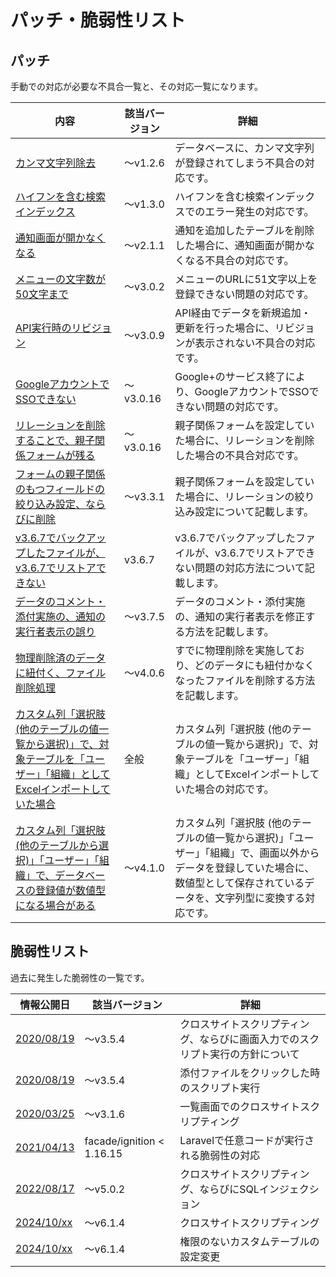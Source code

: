 # パッチ・脆弱性リスト

## パッチ
手動での対応が必要な不具合一覧と、その対応一覧になります。

| 内容 | 該当バージョン | 詳細 |
| ---- | ---- | ---- |
| [カンマ文字列除去](/ja/patch/comma) | ～v1.2.6 | データベースに、カンマ文字列が登録されてしまう不具合の対応です。 |
| [ハイフンを含む検索インデックス](/ja/patch/index_hyphen) | ～v1.3.0 | ハイフンを含む検索インデックスでのエラー発生の対応です。 |
| [通知画面が開かなくなる](/ja/patch/remove_deleted_table_notify) | ～v2.1.1 | 通知を追加したテーブルを削除した場合に、通知画面が開かなくなる不具合の対応です。 |
| [メニューの文字数が50文字まで](/ja/patch/menu_uri_length) | ～v3.0.2 | メニューのURLに51文字以上を登録できない問題の対応です。 |
| [API実行時のリビジョン](/ja/patch/api_revision) | ～v3.0.9 | API経由でデータを新規追加・更新を行った場合に、リビジョンが表示されない不具合の対応です。 |
| [GoogleアカウントでSSOできない](/ja/patch/sso_google) | ～v3.0.16 | Google+のサービス終了により、GoogleアカウントでSSOできない問題の対応です。 |
| [リレーションを削除することで、親子関係フォームが残る](/ja/patch/remove_deleted_relation) | ～v3.0.16 | 親子関係フォームを設定していた場合に、リレーションを削除した場合の不具合対応です。 |
| [フォームの親子関係のもつフィールドの絞り込み設定、ならびに削除](/ja/patch/relation_filter) | ～v3.3.1 | 親子関係フォームを設定していた場合に、リレーションの絞り込み設定について記載します。 |
| [v3.6.7でバックアップしたファイルが、v3.6.7でリストアできない](/ja/patch/resotre_ignore_view) | v3.6.7 | v3.6.7でバックアップしたファイルが、v3.6.7でリストアできない問題の対応方法について記載します。 |
| [データのコメント・添付実施の、通知の実行者表示の誤り](/ja/patch/mail_template_comment_attachment) | ～v3.7.5 | データのコメント・添付実施の、通知の実行者表示を修正する方法を記載します。 |
| [物理削除済のデータに紐付く、ファイル削除処理](/ja/patch/file_deleting) | ～v4.0.6 | すでに物理削除を実施しており、どのデータにも紐付かなくなったファイルを削除する方法を記載します。 |
| [カスタム列「選択肢 (他のテーブルの値一覧から選択)」で、対象テーブルを「ユーザー」「組織」としてExcelインポートしていた場合](/ja/patch/select_table_user_org) | 全般 | カスタム列「選択肢 (他のテーブルの値一覧から選択)」で、対象テーブルを「ユーザー」「組織」としてExcelインポートしていた場合の対応です。 |
| [カスタム列「選択肢(他のテーブルから選択)」「ユーザー」「組織」で、データベースの登録値が数値型になる場合がある](/ja/patch/select_table_integer) | ～v4.1.0 | カスタム列「選択肢 (他のテーブルの値一覧から選択)」「ユーザー」「組織」で、画面以外からデータを登録していた場合に、数値型として保存されているデータを、文字列型に変換する対応です。 |


## 脆弱性リスト
過去に発生した脆弱性の一覧です。

| 情報公開日 | 該当バージョン | 詳細 |
| ---- | ---- | ---- |
| [2020/08/19](/ja/weakness/20200819) | ～v3.5.4 | クロスサイトスクリプティング、ならびに画面入力でのスクリプト実行の方針について |
| [2020/08/19](/ja/weakness/20200819_2) | ～v3.5.4 | 添付ファイルをクリックした時のスクリプト実行 |
| [2020/03/25](/ja/weakness/20200325) | ～v3.1.6 | 一覧画面でのクロスサイトスクリプティング |
| [2021/04/13](/ja/weakness/20210413) | facade/ignition < 1.16.15 | Laravelで任意コードが実行される脆弱性の対応 |
| [2022/08/17](/ja/weakness/20220817) | ～v5.0.2 | クロスサイトスクリプティング、ならびにSQLインジェクション |
| [2024/10/xx](/ja/weakness/20241009) | ～v6.1.4 | クロスサイトスクリプティング
| [2024/10/xx](/ja/weakness/20241009_2) | ～v6.1.4 | 権限のないカスタムテーブルの設定変更
